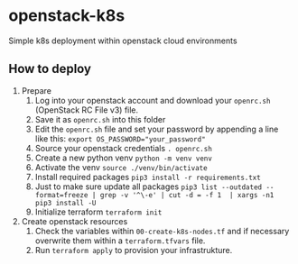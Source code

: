 # openstack-k8s

Simple k8s deployment within openstack cloud environments

## How to deploy

1. Prepare
    1. Log into your openstack account and download your `openrc.sh` (OpenStack RC File v3) file.
    1. Save it as `openrc.sh` into this folder
    1. Edit the `openrc.sh` file and set your password by appending a line like this: `export OS_PASSWORD="your_password"`
    1. Source your openstack credentials `. openrc.sh`
    1. Create a new python venv `python -m venv venv`
    1. Activate the venv `source ./venv/bin/activate`
    1. Install required packages `pip3 install -r requirements.txt`
    1. Just to make sure update all packages `pip3 list --outdated --format=freeze | grep -v '^\-e' | cut -d = -f 1  | xargs -n1 pip3 install -U`
    1. Initialize terraform `terraform init`
1. Create openstack resources
    1. Check the variables within `00-create-k8s-nodes.tf` and if necessary overwrite them within a `terraform.tfvars` file.
    1. Run `terraform apply` to provision your infrastrukture.
